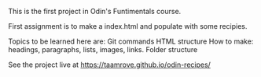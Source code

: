 This is the first project in Odin's Funtimentals course.

First assignment is to make a index.html and populate with some recipies.

Topics to be learned here are:
Git commands
HTML structure
How to make:
headings, paragraphs, lists, images, links.
Folder structure

See the project live at https://taamrove.github.io/odin-recipes/